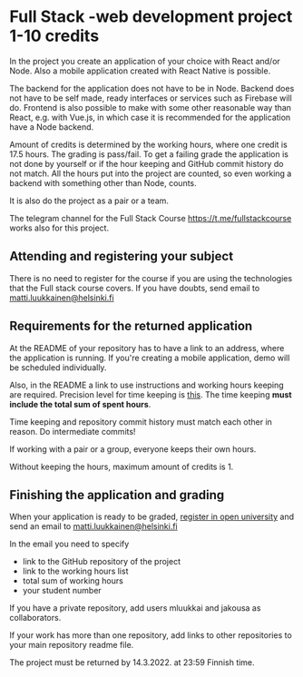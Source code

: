 # Full Stack -web development project 1-10 credits

In the project you create an application of your choice with React and/or Node. Also a mobile application created with React Native is possible.

The backend for the application does not have to be in Node. Backend does not have to be self made, ready interfaces or services such as Firebase will do. Frontend is also possible to make with some other reasonable way than React, e.g. with Vue.js, in which case it is recommended for the application have a Node backend.

Amount of credits is determined by the working hours, where one credit is 17.5 hours. The grading is pass/fail. To get a failing grade the application is not done by yourself or if the hour keeping and GitHub commit history do not match. All the hours put into the project are counted, so even working a backend with something other than Node, counts.

It is also do the project as a pair or a team.

The telegram channel for the Full Stack Course https://t.me/fullstackcourse works also for this project.

## Attending and registering your subject

There is no need to register for the course if you are using the technologies that the Full stack course covers. If you have doubts, send email to  matti.luukkainen@helsinki.fi

## Requirements for the returned application

At the README of your repository has to have a link to an address, where the application is running. If you're creating a mobile application, demo will be scheduled individually.

Also, in the README a link to use instructions and working hours keeping are required. Precision level for time keeping is [this](https://github.com/mluukkai/OtmTodoApp/blob/master/dokumentaatio/tuntikirjanpito.md). The time keeping **must include the total sum of spent hours**.

Time keeping and repository commit history must match each other in reason. Do intermediate commits!

If working with a pair or a group, everyone keeps their own hours.

Without keeping the hours, maximum amount of credits is 1.

## Finishing the application and grading

When your application is ready to be graded, [register in open university](https://www.avoin.helsinki.fi/palvelut/esittely.aspx?o=136121125) and send an email to matti.luukkainen@helsinki.fi

In the email you need to specify
- link to the GitHub repository of the project
- link to the working hours list
- total sum of working hours
- your student number

If you have a private repository, add users mluukkai and jakousa as collaborators.

If your work has more than one repository, add links to other repositories to your main repository readme file.

The project must be returned by 14.3.2022. at 23:59 Finnish time.
